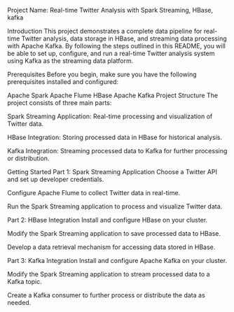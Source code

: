 Project Name: Real-time Twitter Analysis with Spark Streaming, HBase, kafka

Introduction
This project demonstrates a complete data pipeline for real-time Twitter analysis, data storage in HBase, and streaming data processing with Apache Kafka. By following the steps outlined in this README, you will be able to set up, configure, and run a real-time Twitter analysis system using Kafka as the streaming data platform.

Prerequisites
Before you begin, make sure you have the following prerequisites installed and configured:

Apache Spark
Apache Flume
HBase
Apache Kafka
Project Structure
The project consists of three main parts:

Spark Streaming Application: Real-time processing and visualization of Twitter data.

HBase Integration: Storing processed data in HBase for historical analysis.

Kafka Integration: Streaming processed data to Kafka for further processing or distribution.

Getting Started
Part 1: Spark Streaming Application
Choose a Twitter API and set up developer credentials.

Configure Apache Flume to collect Twitter data in real-time.

Run the Spark Streaming application to process and visualize Twitter data.

Part 2: HBase Integration
Install and configure HBase on your cluster.

Modify the Spark Streaming application to save processed data to HBase.

Develop a data retrieval mechanism for accessing data stored in HBase.

Part 3: Kafka Integration
Install and configure Apache Kafka on your cluster.

Modify the Spark Streaming application to stream processed data to a Kafka topic.

Create a Kafka consumer to further process or distribute the data as needed.

